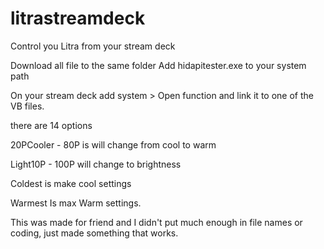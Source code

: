 # litrastreamdeck
Control you Litra from your stream deck

Download all file to the same folder 
Add hidapitester.exe to your system path

On your stream deck add system > Open function and link it to one of the VB files.

there are 14 options 

20PCooler - 80P is will change from cool to warm 

Light10P - 100P will change to brightness

Coldest is make cool settings

Warmest Is max Warm settings. 


This was made for friend and I didn't put much enough in file names or coding, just made something that works. 


